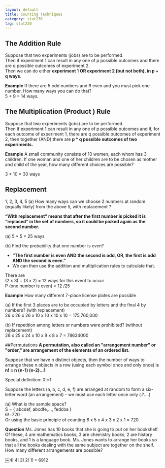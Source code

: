 ```yaml
---
layout: default
title: Counting Techniques
category: stat230
tag: stat230
---
```


## The Addition Rule
Suppose that two experiments (jobs) are to be performed.  
Then if experiment 1 can result in any one of p possible outcomes and there are q possible outcomes of experiment 2.  
Then we can do either **experiment 1 OR experiment 2 (but not both), in p + q ways**.  

**Example**
If there are 5 odd numbers and 9 even and you must pick one number. How many ways you can do that?  
5 + 9 = 14 ways.  

## The Multiplication (Product ) Rule
Suppose that two experiments (jobs) are to be performed.  
Then if experiment 1 can result in any one of p possible outcomes and if, for each outcome of experiment 1, there are q possible outcomes of experiment 2, then together (AND) there are **p * q possible outcomes of two experiments.**  

**Example**
A small community consists of 10 women, each whom has 3 children. If one woman and one of her children are to be chosen as mother and child of the year, how many different choices are possible?  

3 * 10 = 30 ways

## Replacement

1, 2, 3, 4, 5
(a) How many ways can we choose 2 numbers at random
(equally likely) from the above 5, with replacement ?

**“With replacement” means that after the first number is picked it is “replaced” in the set of numbers, so it could be picked again as the second number.**

(a) 5 * 5 = 25 ways  

(b) Find the probability that one number is even?
- **“The first number is even AND the second is odd, OR, the first
is odd AND the second is even.”**  
- We can then use the addition and multiplication rules to
calculate that.  

There are  
(2 x 3) + (3 x 2) = 12 ways for this event to occur  
P (one number is even) = 12 /25  

**Example**
How many different 7-place license plates are possible  

(a) If the first 3 places are to be occupied by letters and the final 4
by numbers? (with replacement)  
26 x 26 x 26 x 10 x 10 x 10 x 10 = 175,760,000

(b) If repetition among letters or numbers were prohibited?
(without replacement)  
26 x 25 x 24 x 10 x 9 x 8 x 7 = 78624000

##Permutations
**A permutation, also called an "arrangement number" or "order," are arrangement of the elements of an ordered list.**  

Suppose that we have n distinct objects, then the number of ways to arrange these n objects in a row (using each symbol once and only once) is  
**n! = n (n-1) (n-2)...1**

Special definition: 0!=1  

Suppose the letters (a, b, c, d, e, f) are arranged at random to form a six-letter word (an arrangement) – we must use each letter once only (.?....)  


(a) What is the sample space?  
S = { abcdef, abcdfe,..., fedcba }  
6!=720  
Or using the basic principle of counting 6 x 5 x 4 x 3 x 2 x 1 = 720  

**Question**
Ms. Jones has 10 books that she is going to put on her bookshelf. Of these, 4 are mathematics books, 3 are chemistry books, 2 are history books, and 1 is a language book. Ms. Jones wants to arrange her books so that all the books dealing with the same subject are together on the shelf. How many different arrangements are possible?  

￼4! 4! 3! 2! 1! = 6912  
